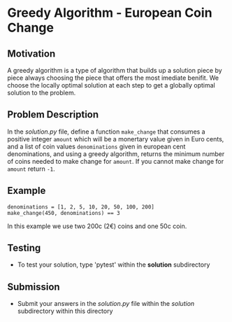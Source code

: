 # Greedy Algorithm - European Coin Change

## Motivation
A greedy algorithm is a type of algorithm that builds up a solution piece by piece always choosing the piece that offers the most imediate benifit. We choose the locally optimal solution at each step to get a globally optimal solution to the problem.


## Problem Description
In the *solution.py* file, define a function `make_change` that consumes a positive integer `amount` which will be a monertary value given in Euro cents, and a list of coin values `denominations` given in european cent denominations, and using a greedy algorithm, returns the minimum number of coins needed to make change for `amount`. If you cannot make change for `amount` return `-1`. 

## Example
```
denominations = [1, 2, 5, 10, 20, 50, 100, 200]
make_change(450, denominations) == 3
```
In this example we use two 200c (2€) coins and one 50c coin.


## Testing
* To test your solution, type 'pytest' within the **solution** subdirectory

## Submission
* Submit your answers in the *solution.py* file within the *solution* subdirectory within this directory
